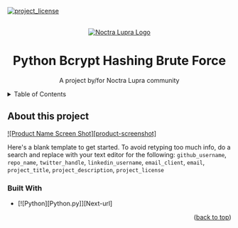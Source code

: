 <a id="readme-top"></a>

<!-- PROJECT SHIELDS -->
[![project_license][license-shield]][license-url]

<!-- PROJECT LOGO -->
<br />
<div align="center">
  <a href="https://github.com/troders34/hashing/Python Hashing Brute Force Bcrypt">
    <img src="https://cdn.discordapp.com/icons/1368621498985877615/c888f56087d37a97f7808cb9d73ff90f.png?size=160&quality=lossless" alt="Noctra Lupra Logo">
  </a>
<h1 align="center">Python Bcrypt Hashing Brute Force</h1>
  <p align="center">
    A project by/for Noctra Lupra community
    <br />
  </p>
</div>

<!-- TABLE OF CONTENTS -->
<details>
  <summary>Table of Contents</summary>
  <ol>
    <li>
      <a href="#about-the-project">About The Project</a>
      <ul>
        <li><a href="#built-with">Built With</a></li>
      </ul>
    </li>
    <li>
      <a href="#getting-started">Getting Started</a>
      <ul>
        <li><a href="#prerequisites">Prerequisites</a></li>
        <li><a href="#installation">Installation</a></li>
      </ul>
    </li>
  </ol>
</details>

<!-- About the Project -->
## About this project

[![Product Name Screen Shot][product-screenshot]](https://example.com)

Here's a blank template to get started. To avoid retyping too much info, do a search and replace with your text editor for the following: `github_username`, `repo_name`, `twitter_handle`, `linkedin_username`, `email_client`, `email`, `project_title`, `project_description`, `project_license`

### Built With

* [![Python][Python.py]][Next-url]

<p align="right">(<a href="#readme-top">back to top</a>)</p>

<!-- GETTING STARTED -->




<!-- MARKDOWN LINKS & IMAGES -->
<!-- https://www.markdownguide.org/basic-syntax/#reference-style-links -->
[license-shield]: https://img.shields.io/github/license/troders34/hashing.svg?style=for-the-badge
[license-url]: https://github.com/troders34/hashing/blob/master/LICENSE.txt
